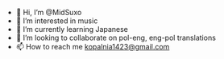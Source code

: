 - 👋 Hi, I’m @MidSuxo
- 👀 I’m interested in music 
- 🌱 I’m currently learning Japanese 
- 💞️ I’m looking to collaborate on pol-eng, eng-pol translations
- 📫 How to reach me kopalnia1423@gmail.com

<!---
MidSuxo/MidSuxo is a ✨ special ✨ repository because its `README.md` (this file) appears on your GitHub profile.
You can click the Preview link to take a look at your changes.
--->
